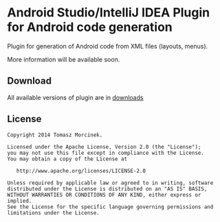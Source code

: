 Android Studio/IntelliJ IDEA Plugin for Android code generation
================

Plugin for generation of Android code from XML files (layouts, menus).

More information will be available soon.


Download
-------

All available versions of plugin are in [downloads](https://github.com/tmorcinek/android-codegenerator-plugin-intellij/tree/master/plugins)


License
-------

    Copyright 2014 Tomasz Morcinek.

    Licensed under the Apache License, Version 2.0 (the "License");
    you may not use this file except in compliance with the License.
    You may obtain a copy of the License at

       http://www.apache.org/licenses/LICENSE-2.0

    Unless required by applicable law or agreed to in writing, software
    distributed under the License is distributed on an "AS IS" BASIS,
    WITHOUT WARRANTIES OR CONDITIONS OF ANY KIND, either express or implied.
    See the License for the specific language governing permissions and
    limitations under the License.
